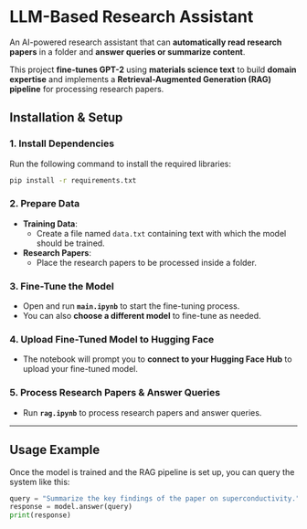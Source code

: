 # **LLM-Based Research Assistant**  

An AI-powered research assistant that can **automatically read research papers** in a folder and **answer queries or summarize content**.  

This project **fine-tunes GPT-2** using **materials science text** to build **domain expertise** and implements a **Retrieval-Augmented Generation (RAG) pipeline** for processing research papers.  


## **Installation & Setup**  

### **1. Install Dependencies**  
Run the following command to install the required libraries:  
```bash
pip install -r requirements.txt
```  

### **2. Prepare Data**  
- **Training Data**:  
  - Create a file named `data.txt` containing text with which the model should be trained.  
- **Research Papers**:  
  - Place the research papers to be processed inside a folder.  

### **3. Fine-Tune the Model**  
- Open and run **`main.ipynb`** to start the fine-tuning process.  
- You can also **choose a different model** to fine-tune as needed.  

### **4. Upload Fine-Tuned Model to Hugging Face**  
- The notebook will prompt you to **connect to your Hugging Face Hub** to upload your fine-tuned model.  

### **5. Process Research Papers & Answer Queries**  
- Run **`rag.ipynb`** to process research papers and answer queries.  

---

## **Usage Example**  
Once the model is trained and the RAG pipeline is set up, you can query the system like this:  
```python
query = "Summarize the key findings of the paper on superconductivity."
response = model.answer(query)
print(response)
```



